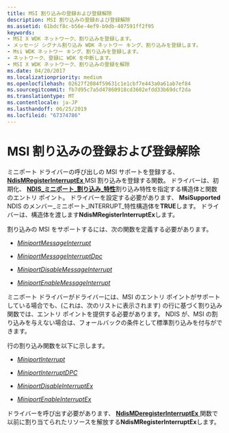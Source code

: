```yaml
---
title: MSI 割り込みの登録および登録解除
description: MSI 割り込みの登録および登録解除
ms.assetid: 61bdcf8c-b56e-4ef9-b9db-407591ff2f95
keywords:
- MSI X WDK ネットワーク、割り込みを登録します。
- メッセージ シグナル割り込み WDK ネットワー キング、割り込みを登録します。
- Msi WDK ネットワー キング、割り込みを登録します。
- ネットワーク、登録に WDK を中断します。
- MSI X WDK ネットワーク、割り込みの登録を解除
ms.date: 04/20/2017
ms.localizationpriority: medium
ms.openlocfilehash: 02627f2084f59631c1e1cbf7e443a0a61ab7ef84
ms.sourcegitcommit: fb7d95c7a5d47860918cd3602efdd33b69dcf2da
ms.translationtype: MT
ms.contentlocale: ja-JP
ms.lasthandoff: 06/25/2019
ms.locfileid: "67374786"
---
```

# <a name="registering-and-deregistering-an-msi-interrupt"></a>MSI 割り込みの登録および登録解除





ミニポート ドライバーの呼び出しの MSI サポートを登録する、 [ **NdisMRegisterInterruptEx** ](https://docs.microsoft.com/windows-hardware/drivers/ddi/content/ndis/nf-ndis-ndismregisterinterruptex) MSI 割り込みを登録する関数。 ドライバーは、初期化、 [ **NDIS\_ミニポート\_割り込み\_特性**](https://docs.microsoft.com/windows-hardware/drivers/ddi/content/ndis/ns-ndis-_ndis_miniport_interrupt_characteristics)割り込み特性を指定する構造体と関数のエントリ ポイント。 ドライバーを設定する必要があります、 **MsiSupported** NDIS のメンバー\_ミニポート\_INTERRUPT\_特性構造体を**TRUE**します。 ドライバーは、構造体を渡します**NdisMRegisterInterruptEx**します。

割り込みの MSI をサポートするには、次の関数を定義する必要があります。

-   [*MiniportMessageInterrupt*](https://docs.microsoft.com/windows-hardware/drivers/ddi/content/ndis/nc-ndis-miniport_message_interrupt)

-   [*MiniportMessageInterruptDpc*](https://docs.microsoft.com/windows-hardware/drivers/ddi/content/ndis/nc-ndis-miniport_message_interrupt_dpc)

-   [*MiniportDisableMessageInterrupt*](https://docs.microsoft.com/windows-hardware/drivers/ddi/content/ndis/nc-ndis-miniport_disable_message_interrupt)

-   [*MiniportEnableMessageInterrupt*](https://docs.microsoft.com/windows-hardware/drivers/ddi/content/ndis/nc-ndis-miniport_enable_message_interrupt)

ミニポート ドライバーがドライバーには、MSI のエントリ ポイントがサポートしている場合でも、(これは、次のリストに表示されます) の行に基づく割り込み関数では、エントリ ポイントを提供する必要があります。 NDIS が、MSI の割り込みを与えない場合は、フォールバックの条件として標準割り込みを付与ができます。

行の割り込み関数を以下に示します。

-   [*MiniportInterrupt*](https://docs.microsoft.com/windows-hardware/drivers/ddi/content/ndis/nc-ndis-miniport_isr)

-   [*MiniportInterruptDPC*](https://docs.microsoft.com/windows-hardware/drivers/ddi/content/ndis/nc-ndis-miniport_interrupt_dpc)

-   [*MiniportDisableInterruptEx*](https://docs.microsoft.com/windows-hardware/drivers/ddi/content/ndis/nc-ndis-miniport_disable_interrupt)

-   [*MiniportEnableInterruptEx*](https://docs.microsoft.com/windows-hardware/drivers/ddi/content/ndis/nc-ndis-miniport_enable_interrupt)

ドライバーを呼び出す必要があります、 [ **NdisMDeregisterInterruptEx** ](https://docs.microsoft.com/windows-hardware/drivers/ddi/content/ndis/nf-ndis-ndismderegisterinterruptex)関数で以前に割り当てられたリソースを解放する**NdisMRegisterInterruptEx**します。

 

 





